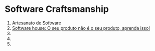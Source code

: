 # Software Craftsmanship

1. [Artesanato de Software](http://artesanatodesoftware.com.br/)
1. [Software house: O seu produto não é o seu produto, aprenda isso!](http://robsoncristian.com/software-house-o-seu-produto-nao-e-o-seu-produto-aprenda-isso/)
1. []()
1. []()
1. []()
